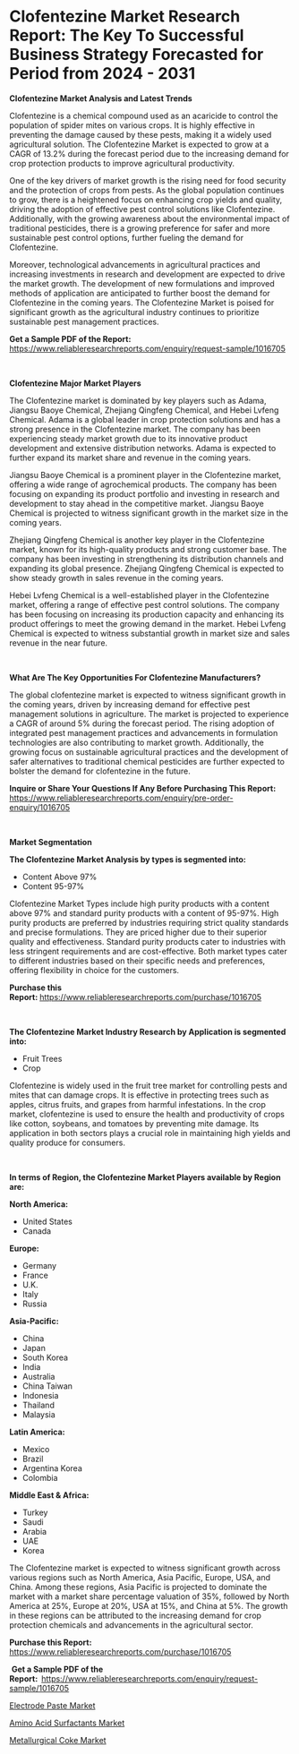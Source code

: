 <p><h1>Clofentezine Market Research Report: The Key To Successful Business Strategy Forecasted for Period from 2024 - 2031</h1></p><p><strong>Clofentezine Market Analysis and Latest Trends</strong></p>
<p><p>Clofentezine is a chemical compound used as an acaricide to control the population of spider mites on various crops. It is highly effective in preventing the damage caused by these pests, making it a widely used agricultural solution. The Clofentezine Market is expected to grow at a CAGR of 13.2% during the forecast period due to the increasing demand for crop protection products to improve agricultural productivity.</p><p>One of the key drivers of market growth is the rising need for food security and the protection of crops from pests. As the global population continues to grow, there is a heightened focus on enhancing crop yields and quality, driving the adoption of effective pest control solutions like Clofentezine. Additionally, with the growing awareness about the environmental impact of traditional pesticides, there is a growing preference for safer and more sustainable pest control options, further fueling the demand for Clofentezine.</p><p>Moreover, technological advancements in agricultural practices and increasing investments in research and development are expected to drive the market growth. The development of new formulations and improved methods of application are anticipated to further boost the demand for Clofentezine in the coming years. The Clofentezine Market is poised for significant growth as the agricultural industry continues to prioritize sustainable pest management practices.</p></p>
<p><strong>Get a Sample PDF of the Report:&nbsp;</strong> <a href="https://www.reliableresearchreports.com/enquiry/request-sample/1016705">https://www.reliableresearchreports.com/enquiry/request-sample/1016705</a></p>
<p>&nbsp;</p>
<p><strong>Clofentezine Major Market Players</strong></p>
<p><p>The Clofentezine market is dominated by key players such as Adama, Jiangsu Baoye Chemical, Zhejiang Qingfeng Chemical, and Hebei Lvfeng Chemical. Adama is a global leader in crop protection solutions and has a strong presence in the Clofentezine market. The company has been experiencing steady market growth due to its innovative product development and extensive distribution networks. Adama is expected to further expand its market share and revenue in the coming years.</p><p>Jiangsu Baoye Chemical is a prominent player in the Clofentezine market, offering a wide range of agrochemical products. The company has been focusing on expanding its product portfolio and investing in research and development to stay ahead in the competitive market. Jiangsu Baoye Chemical is projected to witness significant growth in the market size in the coming years.</p><p>Zhejiang Qingfeng Chemical is another key player in the Clofentezine market, known for its high-quality products and strong customer base. The company has been investing in strengthening its distribution channels and expanding its global presence. Zhejiang Qingfeng Chemical is expected to show steady growth in sales revenue in the coming years.</p><p>Hebei Lvfeng Chemical is a well-established player in the Clofentezine market, offering a range of effective pest control solutions. The company has been focusing on increasing its production capacity and enhancing its product offerings to meet the growing demand in the market. Hebei Lvfeng Chemical is expected to witness substantial growth in market size and sales revenue in the near future.</p></p>
<p>&nbsp;</p>
<p><strong>What Are The Key Opportunities For Clofentezine Manufacturers?</strong></p>
<p><p>The global clofentezine market is expected to witness significant growth in the coming years, driven by increasing demand for effective pest management solutions in agriculture. The market is projected to experience a CAGR of around 5% during the forecast period. The rising adoption of integrated pest management practices and advancements in formulation technologies are also contributing to market growth. Additionally, the growing focus on sustainable agricultural practices and the development of safer alternatives to traditional chemical pesticides are further expected to bolster the demand for clofentezine in the future.</p></p>
<p><strong>Inquire or Share Your Questions If Any Before Purchasing This Report:</strong> <a href="https://www.reliableresearchreports.com/enquiry/pre-order-enquiry/1016705">https://www.reliableresearchreports.com/enquiry/pre-order-enquiry/1016705</a></p>
<p>&nbsp;</p>
<p><strong>Market Segmentation</strong></p>
<p><strong>The Clofentezine Market Analysis by types is segmented into:</strong></p>
<p><ul><li>Content Above 97%</li><li>Content 95-97%</li></ul></p>
<p><p>Clofentezine Market Types include high purity products with a content above 97% and standard purity products with a content of 95-97%. High purity products are preferred by industries requiring strict quality standards and precise formulations. They are priced higher due to their superior quality and effectiveness. Standard purity products cater to industries with less stringent requirements and are cost-effective. Both market types cater to different industries based on their specific needs and preferences, offering flexibility in choice for the customers.</p></p>
<p><strong>Purchase this Report:&nbsp;</strong><a href="https://www.reliableresearchreports.com/purchase/1016705">https://www.reliableresearchreports.com/purchase/1016705</a></p>
<p>&nbsp;</p>
<p><strong>The Clofentezine Market Industry Research by Application is segmented into:</strong></p>
<p><ul><li>Fruit Trees</li><li>Crop</li></ul></p>
<p><p>Clofentezine is widely used in the fruit tree market for controlling pests and mites that can damage crops. It is effective in protecting trees such as apples, citrus fruits, and grapes from harmful infestations. In the crop market, clofentezine is used to ensure the health and productivity of crops like cotton, soybeans, and tomatoes by preventing mite damage. Its application in both sectors plays a crucial role in maintaining high yields and quality produce for consumers.</p></p>
<p>&nbsp;</p>
<p><strong>In terms of Region, the Clofentezine Market Players available by Region are:</strong></p>
<p>
    <p> <strong> North America: </strong>
        <ul>
            <li>United States</li>
            <li>Canada</li>
        </ul>
        </p> 
    <p> <strong> Europe: </strong>
        <ul>
            <li>Germany</li>
            <li>France</li>
            <li>U.K.</li>
            <li>Italy</li>
            <li>Russia</li>
        </ul>
        </p> 
    <p> <strong> Asia-Pacific: </strong>
        <ul>
            <li>China</li>
            <li>Japan</li>
            <li>South Korea</li>
            <li>India</li>
            <li>Australia</li>
            <li>China Taiwan</li>
            <li>Indonesia</li>
            <li>Thailand</li>
            <li>Malaysia</li>
        </ul>
        </p> 
    <p> <strong> Latin America: </strong>
        <ul>
            <li>Mexico</li>
            <li>Brazil</li>
            <li>Argentina Korea</li>
            <li>Colombia</li>
        </ul>
        </p> 
    <p> <strong> Middle East & Africa: </strong>
        <ul>
            <li>Turkey</li>
            <li>Saudi</li>
            <li>Arabia</li>
            <li>UAE</li>
            <li>Korea</li>
        </ul>
    </p>
    </p>
<p><p>The Clofentezine market is expected to witness significant growth across various regions such as North America, Asia Pacific, Europe, USA, and China. Among these regions, Asia Pacific is projected to dominate the market with a market share percentage valuation of 35%, followed by North America at 25%, Europe at 20%, USA at 15%, and China at 5%. The growth in these regions can be attributed to the increasing demand for crop protection chemicals and advancements in the agricultural sector.</p></p>
<p><strong>Purchase this Report: </strong><a href="https://www.reliableresearchreports.com/purchase/1016705">https://www.reliableresearchreports.com/purchase/1016705</a></p>
<p>&nbsp;<strong>Get a Sample PDF of the Report:&nbsp;&nbsp;</strong><a href="https://www.reliableresearchreports.com/enquiry/request-sample/1016705">https://www.reliableresearchreports.com/enquiry/request-sample/1016705</a></p>
<p><strong></strong></p>
<p><p><a href="https://github.com/bmorecock/Market-Research-Report-List-2/blob/main/electrode-paste-market.md">Electrode Paste Market</a></p><p><a href="https://github.com/jsmusil/Market-Research-Report-List-2/blob/main/amino-acid-surfactants-market.md">Amino Acid Surfactants Market</a></p><p><a href="https://github.com/yemakinde/Market-Research-Report-List-1/blob/main/metallurgical-coke-market.md">Metallurgical Coke Market</a></p></p>